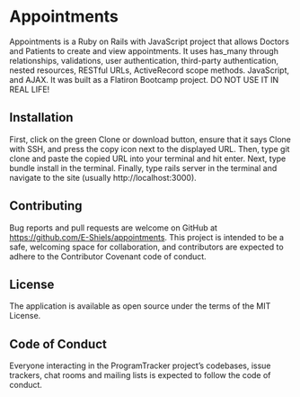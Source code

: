 # Appointments
Appointments is a Ruby on Rails with JavaScript project that allows Doctors and Patients to create and view appointments. It uses has_many through relationships, validations, user authentication, third-party authentication, nested resources, RESTful URLs, ActiveRecord scope methods. JavaScript, and AJAX. It was built as a Flatiron Bootcamp project. DO NOT USE IT IN REAL LIFE!
## Installation ##
First, click on the green Clone or download button, ensure that it says Clone with SSH, and press the copy icon next to the displayed URL. Then, type git clone and paste the copied URL into your terminal and hit enter. Next, type bundle install in the terminal. Finally, type rails server in the terminal and navigate to the site (usually http://localhost:3000). 
## Contributing ##
Bug reports and pull requests are welcome on GitHub at https://github.com/E-Shiels/appointments. This project is intended to be a safe, welcoming space for collaboration, and contributors are expected to adhere to the Contributor Covenant code of conduct.
## License ##
The application is available as open source under the terms of the MIT License.
## Code of Conduct ##
Everyone interacting in the ProgramTracker project’s codebases, issue trackers, chat rooms and mailing lists is expected to follow the code of conduct.
